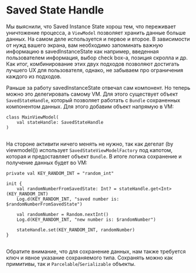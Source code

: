 # Saved State Handle

Мы выяснили, что Saved Instance State хорош тем, что переживает уничтожение процесса, а `ViewModel` позволяет хранить данные больше данных. На самом деле используется и первое и второе. В зависимости от нужд вашего экрана, вам необходимо запоминать важную информацию в savedInstanceState как например, введенная пользователем информация, выбор check box-a, позиция скролла и др. Как итог, комбинирование этих двух подходов позволяют достигать лучшего UX для пользователя, однако, не забываем про ограничения каждого из подходов.

Раньше за работу savedInstanceState отвечал сам компонент. Но теперь можно это делегировать самому VM. Для этого существует объект `SavedStateHandle`, который позволяет работать с `Bundle` сохраненных компонентом данных. Для этого добавим объект напрямую в VM:

```
class MainViewModel(
    val stateHandle: SavedStateHandle
)
```

![](data:image/gif;base64,R0lGODlhAQABAPABAP///wAAACH5BAEKAAAALAAAAAABAAEAAAICRAEAOw==)![](data:image/gif;base64,R0lGODlhAQABAPABAP///wAAACH5BAEKAAAALAAAAAABAAEAAAICRAEAOw== "Click and drag to move")

На стороне активити ничего менять не нужно, так как дегелат (by viewmodel()) использует `SavedStateViewModelFactory` под капотом, которая и предоставляет объект `Bundle`. В итоге логика сохранение и получение данных будет во VM:

```
private val KEY_RANDOM_INT = "random_int"

init {
    val randomNumberFromSavedState: Int? = stateHandle.get<Int>(KEY_RANDOM_INT)
    Log.d(KEY_RANDOM_INT, "saved number is: $randomNumberFromSavedState")

    val randomNumber = Random.nextInt()
    Log.d(KEY_RANDOM_INT, "new number is: $randomNumber")

    stateHandle.set(KEY_RANDOM_INT, randomNumber)
}
```

![](data:image/gif;base64,R0lGODlhAQABAPABAP///wAAACH5BAEKAAAALAAAAAABAAEAAAICRAEAOw==)![](data:image/gif;base64,R0lGODlhAQABAPABAP///wAAACH5BAEKAAAALAAAAAABAAEAAAICRAEAOw== "Click and drag to move")

Обратите внимание, что для сохранение данных, нам также требуется ключ и явное указание сохраняемого типа. Сохранять можно как примитивы, так и `Parcelable`/`Serializable` объекты.
